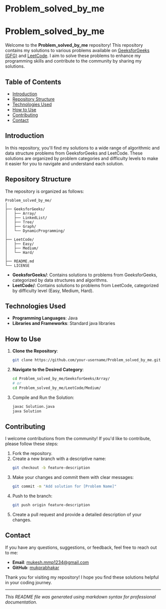 # Problem_solved_by_me

# Problem_solved_by_me

Welcome to the **Problem_solved_by_me** repository! This repository contains my solutions to various problems available on [GeeksforGeeks (GFG)](https://www.geeksforgeeks.org/) and [LeetCode](https://leetcode.com/). I aim to solve these problems to enhance my programming skills and contribute to the community by sharing my solutions.

## Table of Contents

- [Introduction](#introduction)
- [Repository Structure](#repository-structure)
- [Technologies Used](#technologies-used)
- [How to Use](#how-to-use)
- [Contributing](#contributing)
- [Contact](#contact)

## Introduction

In this repository, you'll find my solutions to a wide range of algorithmic and data structure problems from GeeksforGeeks and LeetCode. These solutions are organized by problem categories and difficulty levels to make it easier for you to navigate and understand each solution.

## Repository Structure

The repository is organized as follows:

```
Problem_solved_by_me/
│
├── GeeksforGeeks/
│   ├── Array/
│   ├── LinkedList/
│   ├── Tree/
│   ├── Graph/
│   └── DynamicProgramming/
│
├── LeetCode/
│   ├── Easy/
│   ├── Medium/
│   └── Hard/
│
├── README.md
└── LICENSE
```

- **GeeksforGeeks/**: Contains solutions to problems from GeeksforGeeks, categorized by data structures and algorithms.
- **LeetCode/**: Contains solutions to problems from LeetCode, categorized by difficulty level (Easy, Medium, Hard).

## Technologies Used

- **Programming Languages**: Java
- **Libraries and Frameworks**: Standard java libraries 

## How to Use

1. **Clone the Repository**:
   ```bash
   git clone https://github.com/your-username/Problem_solved_by_me.git
   ```

2. **Navigate to the Desired Category**:
   ```bash
   cd Problem_solved_by_me/GeeksforGeeks/Array/
   # or
   cd Problem_solved_by_me/LeetCode/Medium/
   ```

3. Compile and Run the Solution:
     ```bash
     javac Solution.java
     java Solution
     ```

## Contributing

I welcome contributions from the community! If you'd like to contribute, please follow these steps:

1. Fork the repository.
2. Create a new branch with a descriptive name:
   ```bash
   git checkout -b feature-description
   ```
3. Make your changes and commit them with clear messages:
   ```bash
   git commit -m "Add solution for [Problem Name]"
   ```
4. Push to the branch:
   ```bash
   git push origin feature-description
   ```
5. Create a pull request and provide a detailed description of your changes.

## Contact

If you have any questions, suggestions, or feedback, feel free to reach out to me:

- **Email**: [mukesh.mmp1234@gmail.com](mailto:mukesh.mmp1234@gmail.com.com)
- **GitHub**: [mukprabhakar](https://github.com/mukprabhakar)

Thank you for visiting my repository! I hope you find these solutions helpful in your coding journey.

---

*This README file was generated using markdown syntax for professional documentation.*
